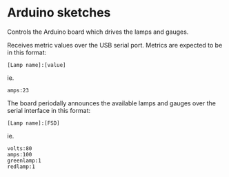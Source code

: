 # Arduino sketches

Controls the Arduino board which drives the lamps and gauges.

Receives metric values over the USB serial port.
Metrics are expected to be in this format:

```
[Lamp name]:[value]
```

ie.
```
amps:23
```

The board periodally announces the available lamps and gauges over the serial interface in this format:
```
[Lamp name]:[FSD]
```

ie.
```
volts:80
amps:100
greenlamp:1
redlamp:1
```
